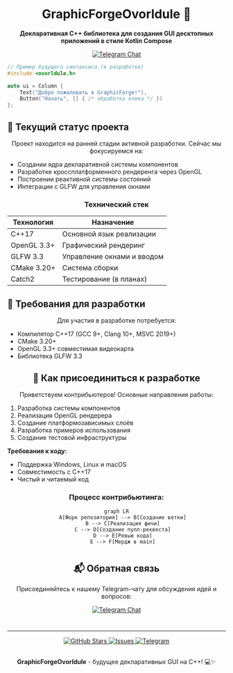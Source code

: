 <div align="center">

# GraphicForgeOvorldule 🚧  

**Декларативная C++ библиотека для создания GUI десктопных приложений в стиле Kotlin Compose**  

[![Telegram Chat](https://img.shields.io/badge/Telegram-ForgeOfOvorldule-blue?logo=telegram&style=for-the-badge)](https://t.me/ForgeOfOvorldule)

</div>

```cpp
// Пример будущего синтаксиса (в разработке)
#include <ovorldule.h>

auto ui = Column {
    Text("Добро пожаловать в GraphicForge!"),
    Button("Начать", [] { /* обработка клика */ })
};
```

## 🚧 Текущий статус проекта
<div align="center">
Проект находится на ранней стадии активной разработки. Сейчас мы фокусируемся на:
</div>

- Создании ядра декларативной системы компонентов
- Разработке кроссплатформенного рендеренга через OpenGL
- Построении реактивной системы состояний
- Интеграции с GLFW для управления окнами

<div align="center">

### Технический стек
| Технология       | Назначение                     |
|------------------|--------------------------------|
| C++17            | Основной язык реализации       |
| OpenGL 3.3+      | Графический рендеринг          |
| GLFW 3.3         | Управление окнами и вводом     |
| CMake 3.20+      | Система сборки                 |
| Catch2           | Тестирование (в планах)        |

</div>

## 🔧 Требования для разработки
<div align="center">
Для участия в разработке потребуется:
</div>

- Компилятор C++17 (GCC 9+, Clang 10+, MSVC 2019+)
- CMake 3.20+
- OpenGL 3.3+ совместимая видеокарта
- Библиотека GLFW 3.3

<div align="center">

## 🤝 Как присоединиться к разработке
Приветствуем контрибьютеров! Основные направления работы:
</div>

1. Разработка системы компонентов
2. Реализация OpenGL рендерера
3. Создание платформозависимых слоёв
4. Разработка примеров использования
5. Создание тестовой инфраструктуры

**Требования к коду:**
- Поддержка Windows, Linux и macOS
- Совместимость с C++17
- Чистый и читаемый код

<div align="center">

### Процесс контрибьютинга:
```mermaid
graph LR
    A[Форк репозитория] --> B[Создание ветки]
    B --> C[Реализация фичи]
    C --> D[Создание пулл-реквеста]
    D --> E[Ревью кода]
    E --> F[Мердж в main]
```

</div>

<div align="center" style="margin: 40px 0;">

## 📬 Обратная связь
Присоединяйтесь к нашему Telegram-чату для обсуждения идей и вопросов:  

[![Telegram Chat](https://img.shields.io/badge/Chat_в_Telegram-ForgeOfOvorldule-blue?logo=telegram&style=for-the-badge)](https://t.me/ForgeOfOvorldule)

</div>

---

<div align="center">
  <a href="https://github.com/Forge-of-Ovorldule/Graphic-Forge-Ovorldule">
    <img src="https://img.shields.io/github/stars/Forge-of-Ovorldule/Graphic-Forge-Ovorldule?style=for-the-badge&logo=github" alt="GitHub Stars">
  </a>
  <a href="https://github.com/Forge-of-Ovorldule/Graphic-Forge-Ovorldule/issues">
    <img src="https://img.shields.io/github/issues/Forge-of-Ovorldule/Graphic-Forge-Ovorldule?style=for-the-badge&color=blue" alt="Issues">
  </a>
  <a href="https://t.me/ForgeOfOvorldule">
    <img src="https://img.shields.io/badge/Telegram-ForgeOfOvorldule-blue?style=for-the-badge&logo=telegram" alt="Telegram">
  </a>
</div>

<div align="center" style="margin-top: 30px;">

**GraphicForgeOvorldule** - будущее декларативных GUI на C++! 💻✨

</div>
